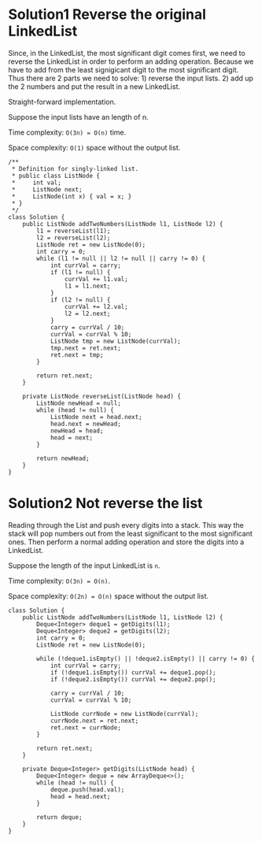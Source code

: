 # Solution1 Reverse the original LinkedList

Since, in the LinkedList, the most significant digit comes first, we need to reverse the LinkedList in order to perform an adding operation. Because we have to add from the least signigicant digit to the most significant digit. Thus there are 2 parts we need to solve: 1) reverse the input lists. 2) add up the 2 numbers and put the result in a new LinkedList. 

Straight-forward implementation. 

Suppose the input lists have an length of n.

Time complexity: `O(3n) = O(n)` time. 

Space complexity: `O(1)` space without the output list.

```
/**
 * Definition for singly-linked list.
 * public class ListNode {
 *     int val;
 *     ListNode next;
 *     ListNode(int x) { val = x; }
 * }
 */
class Solution {
    public ListNode addTwoNumbers(ListNode l1, ListNode l2) {
        l1 = reverseList(l1);
        l2 = reverseList(l2);
        ListNode ret = new ListNode(0);
        int carry = 0;
        while (l1 != null || l2 != null || carry != 0) {
            int currVal = carry;
            if (l1 != null) {
                currVal += l1.val;
                l1 = l1.next;
            }
            if (l2 != null) {
                currVal += l2.val;
                l2 = l2.next;
            }
            carry = currVal / 10;
            currVal = currVal % 10;
            ListNode tmp = new ListNode(currVal);
            tmp.next = ret.next;
            ret.next = tmp;
        }
        
        return ret.next;
    }
    
    private ListNode reverseList(ListNode head) {
        ListNode newHead = null;
        while (head != null) {
            ListNode next = head.next;
            head.next = newHead;
            newHead = head;
            head = next;
        }
        
        return newHead;
    }
}
```

# Solution2 Not reverse the list

Reading through the List and push every digits into a stack. This way the stack will pop numbers out from the least significant to the most significant ones. Then perform a normal adding operation and store the digits into a LinkedList. 

Suppose the length of the input LinkedList is `n`.

Time complexity: `O(3n) = O(n)`.

Space complexity: `O(2n) = O(n)` space without the output list.

```
class Solution {
    public ListNode addTwoNumbers(ListNode l1, ListNode l2) {
        Deque<Integer> deque1 = getDigits(l1);
        Deque<Integer> deque2 = getDigits(l2);
        int carry = 0;
        ListNode ret = new ListNode(0);
        
        while (!deque1.isEmpty() || !deque2.isEmpty() || carry != 0) {
            int currVal = carry;
            if (!deque1.isEmpty()) currVal += deque1.pop();
            if (!deque2.isEmpty()) currVal += deque2.pop();
            
            carry = currVal / 10;
            currVal = currVal % 10;
            
            ListNode currNode = new ListNode(currVal);
            currNode.next = ret.next;
            ret.next = currNode;
        }
        
        return ret.next;
    }
    
    private Deque<Integer> getDigits(ListNode head) {
        Deque<Integer> deque = new ArrayDeque<>();
        while (head != null) {
            deque.push(head.val);
            head = head.next;
        }
        
        return deque;
    }
}
```
